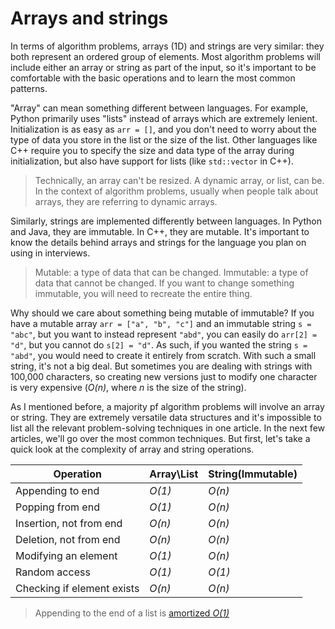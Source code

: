 # Arrays and strings

In terms of algorithm problems, arrays (1D) and strings are very similar: they both represent an ordered group of elements.
Most algorithm problems will include either an array or string as part of the input, so it's important to be comfortable
with the basic operations and to learn the most common patterns.

"Array" can mean something different between languages. For example, Python primarily uses "lists" instead of arrays which
are extremely lenient. Initialization is as easy as `arr = []`, and you don't need to worry about the type of data you store
in the list or the size of the list. Other languages like C++ require you to specify the size and data type of the array 
during initialization, but also have support for lists (like `std::vector` in C++).

> Technically, an array can't be resized. A dynamic array, or list, can be. In the context of algorithm problems, usually
> when people talk about arrays, they are referring to dynamic arrays.

Similarly, strings are implemented differently between languages. In Python and Java, they are immutable. In C++, they are
mutable. It's important to know the details behind arrays and strings for the language you plan on using in interviews.

> Mutable: a type of data that can be changed. 
> Immutable: a type of data that cannot be changed.
> If you want to change something immutable, you will need to recreate the entire thing.

Why should we care about something being mutable of immutable? If you have a mutable array `arr = ["a", "b", "c"]` and an
immutable string `s = "abc"`, but you want to instead represent `"abd"`, you can easily do `arr[2] = "d"`, but you cannot
do `s[2] = "d"`. As such, if you wanted the string `s = "abd"`, you would need to create it entirely from scratch. With such
a small string, it's not a big deal. But sometimes you are dealing with strings with 100,000 characters, so creating new
versions just to modify one character is very expensive (*O(n)*, where *n* is the size of the string).

As I mentioned before, a majority pf algorithm problems will involve an array or string. They are extremely versatile data
structures and it's impossible to list all the relevant problem-solving techniques in one article. In the next few articles,
we'll go over the most common techniques. But first, let's take a quick look at the complexity of array and string operations.

| Operation | Array\List | String(Immutable) |
| --- |------------|-------------------|
| Appending to end | *O(1)*     | *O(n)*            |
| Popping from end | *O(1)*     | *O(n)*            |
| Insertion, not from end | *O(n)*     | *O(n)*            |
| Deletion, not from end | *O(n)*     | *O(n)*            |
| Modifying an element | *O(1)*     | *O(n)*            |
| Random access | *O(1)*     | *O(1)*            |
| Checking if element exists | *O(n)* |*O(n)* |

> Appending to the end of a list is [amortized *O(1)*](https://stackoverflow.com/questions/33044883/why-is-the-time-complexity-of-pythons-list-append-method-o1)